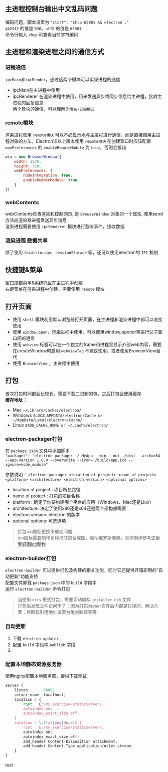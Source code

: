 ## 主进程控制台输出中文乱码问题
编码问题，脚本设置为 `"start": "chcp 65001 && electron ."`   
`gb2312` 的值是 `936`，`utf8` 的值是 `65001`  
命令行输入 `chcp` 可查看当前字符编码

## 主进程和渲染进程之间的通信方式
### 进程通信
`ipcMain`和`ipcRender`，通过这两个模块可以实现进程的通信
* ipcMain在主进程中使用
* ipcRenderer 在渲染进程中使用，用来发送异步或同步信息给主进程，接收主进程的回复信息  
两个模块的通信，可以理解为`发布-订阅模式`

### remote模块
渲染进程使用 `remote模块` 可以不必显示地与主进程进行通信，而是直接调用主进程对象的方法，Electron10以上版本使用 `remote模块` 在创建窗口时应该配置 `wenPreferences` 的 `enableRemoteModule` 为 `true`，否则会报错
```javascript
win = new BrowserWindow({
    width: 1200,
    height: 700,
    webPreferences: {
        nodeIntegration: true,
        enableRemoteModule: true
    }
})
```

### webContents
webContents负责渲染和控制网页, 是 `BrowserWindow` 对象的一个属性, 使用send方法向渲染器进程发送异步消息  
渲染进程需要使用 `ipcRenderer` 模块进行监听事件，接收数据

### 渲染进程 数据共享
除了使用 `localstorage`、`sessionStorage` 等，还可以使用electron的 `IPC` 机制  

## 快捷键&菜单
窗口顶部菜单&系统托盘在主进程中创建  
右键菜单在渲染进程中创建，需要使用 `remote` 模块

## 打开页面
* 使用 `shell` 模块利用默认浏览器打开页面，在主进程和渲染进程中都可以直接使用
* 使用 `window.open`，渲染进程中使用，可以使用window.opener等进行父子窗口间的通信
* 使用 `webview` 标签可以在一个独立的frame和进程里显示外部web内容，需要在createWindow时启用 `webviewTag` 不建议使用。或者使用BrowserView替代
* 使用 `BrowserView` ，主进程中使用

## 打包
首次打包时间都会比较长，需要下载二进制的包，之后打包会使用缓存  
**缓存地址：**
* Mac `~/Library/Caches/electron/`
* Windows `$LOCALAPPDATA/electron/Cache or ~/AppData/Local/electron/Cache/`
* Linux  `$XDG_CACHE_HOME or ~/.cache/electron/`

### electron-packager打包
在 `package.json` 文件中添加脚本：  
`"packager": "electron-packager ./ MyApp --win --out ./dist --arch=x64 --app-version 1.0.0 --overwrite --icon=./build/app.ico --ignore=node_module"`  

参数说明：
`electron-packager <location of project> <name of project> <platform> <architecture> <electron version> <optional options>`  

* location of project : 项目所在路径
* name of project : 打包的项目名称
* platform : 确定了你要构建哪个平台的应用（Windows、Mac还是Liux）
* architecture: 决定了使用x86还是x64还是两个架构都需要
* electron version: electron 的版本
* optional options: 可选选项

> 打包ico图标更换不成功问题  
> ico图标需要制作多种尺寸的合成图，类似俄罗斯套娃，具体制作参考这里 [套娃图ico制作](https://newsn.net/say/electron-ico.html)

### electron-builder打包
`electron-builder` 可以提供打包及构建的相关功能，同时它还提供开箱即用的“自动更新”功能支持  
配置文件卸载 `package.json` 中的 `build` 字段中  
运行 `electron-builder` 命令打包  

> 当使用 `nsis` 模式打包，需要手动编写 `installer.nsh` 文件  
> 打包后发现文件访问不了：因为打包为asar文件后内部是只读的。解决方案：将图标引用地址设置为绝对路径等等  


### 自动更新
1. 下载 `electron-updater`  
2. 配置 `build` 字段中 `publish` 字段
3. 

### 配置本地静态资源服务器
使用nginx配置本地服务器，提供下载测试  
```javascript
server {
    listen       8800;
    server_name  localhost;
    location / {
        root   E:/my_exercise/staticServer/;
        autoindex on;
        autoindex_exact_size off;
    }
    location ~ \.(txt|png|docx)$ {
        root   E:/my_exercise/staticServer/;
        autoindex on;
        autoindex_exact_size off;
        add_header Content-Disposition attachment;
        add_header Content-Type application/octet-stream;
    }
}
```
test
